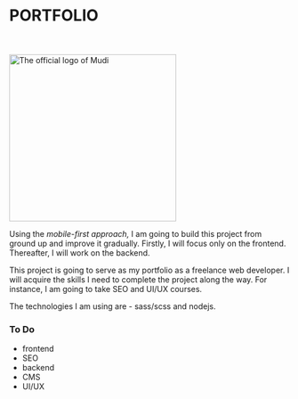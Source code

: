 # PORTFOLIO

<br>
<br>

<img src="images/logo.png" alt="The official logo of Mudi" width="300px">

Using the *mobile-first approach,* I am going to build this project from ground up
and improve it gradually. Firstly, I will focus only on the frontend. Thereafter, I will
work on the backend.

This project is going to serve as my portfolio as a freelance web developer. I will acquire
the skills I need to complete the project along the way. For instance, I am going to take SEO and UI/UX
courses. 

The technologies I am using are - sass/scss and nodejs.

### To Do

+ frontend
+ SEO
+ backend
+ CMS
+ UI/UX

